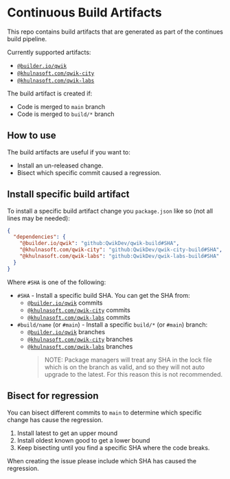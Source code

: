 # Continuous Build Artifacts

This repo contains build artifacts that are generated as part of the continues build pipeline.

Currently supported artifacts:

- [`@builder.io/qwik`](https://github.com/QwikDev/qwik-build)
- [`@khulnasoft.com/qwik-city`](https://github.com/QwikDev/qwik-city-build)
- [`@khulnasoft.com/qwik-labs`](https://github.com/QwikDev/qwik-labs-build)

The build artifact is created if:

- Code is merged to `main` branch
- Code is merged to `build/*` branch

## How to use

The build artifacts are useful if you want to:

- Install an un-released change.
- Bisect which specific commit caused a regression.

## Install specific build artifact

To install a specific build artifact change you `package.json` like so (not all lines may be needed):

```json
{
  "dependencies": {
    "@builder.io/qwik": "github:QwikDev/qwik-build#SHA",
    "@khulnasoft.com/qwik-city": "github:QwikDev/qwik-city-build#SHA",
    "@khulnasoft.com/qwik-labs": "github:QwikDev/qwik-labs-build#SHA"
  }
}
```

Where `#SHA` is one of the following:

- `#SHA` - Install a specific build SHA. You can get the SHA from:
  - [`@builder.io/qwik`](https://github.com/QwikDev/qwik-build/commits/) commits
  - [`@khulnasoft.com/qwik-city`](https://github.com/QwikDev/qwik-city-build/commits/) commits
  - [`@khulnasoft.com/qwik-labs`](https://github.com/QwikDev/qwik-labs-build/commits/) commits
- `#build/name` (or `#main`) - Install a specific `build/*` (or `#main`) branch:
  - [`@builder.io/qwik`](https://github.com/QwikDev/qwik-build/branches/) branches
  - [`@khulnasoft.com/qwik-city`](https://github.com/QwikDev/qwik-city-build/branches/) branches
  - [`@khulnasoft.com/qwik-labs`](https://github.com/QwikDev/qwik-labs-build/branches/) branches
    > NOTE: Package managers will treat any SHA in the lock file which is on the branch as valid, and so they will not auto upgrade to the latest. For this reason this is not recommended.

## Bisect for regression

You can bisect different commits to `main` to determine which specific change has cause the regression.

1. Install latest to get an upper mound
2. Install oldest known good to get a lower bound
3. Keep bisecting until you find a specific SHA where the code breaks.

When creating the issue please include which SHA has caused the regression.
